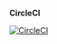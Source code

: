 **CircleCI**

[![CircleCI](https://dl.circleci.com/status-badge/img/circleci/EZi3RKBRoPuY7ECebsWypn/FnSq2CvB1Sn3K6bTyTz2ji/tree/main.svg?style=svg&circle-token=CCIPRJ_3bEPxuK9FbhfXid9D5GGGh_242c5d87eacdf08a304e8e47379b797dd4a425b8)](https://dl.circleci.com/status-badge/redirect/circleci/EZi3RKBRoPuY7ECebsWypn/FnSq2CvB1Sn3K6bTyTz2ji/tree/main)

